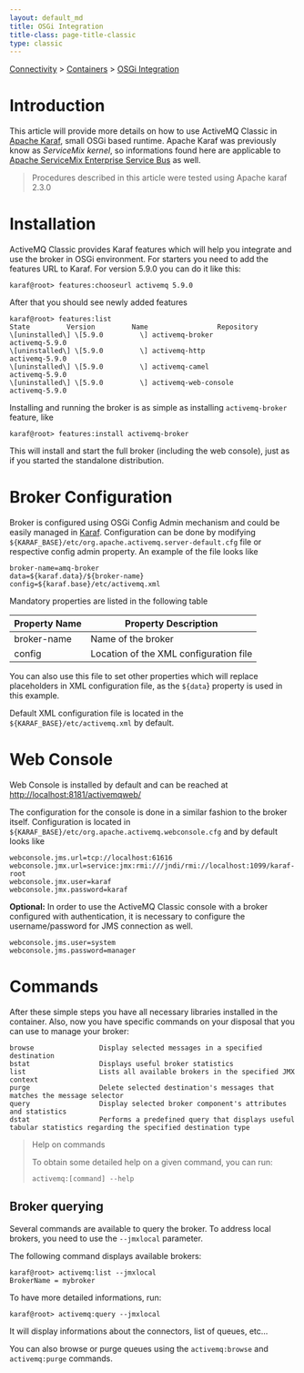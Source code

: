 ```yaml
---
layout: default_md
title: OSGi Integration 
title-class: page-title-classic
type: classic
---
```


[Connectivity](connectivity) > [Containers](containers) > [OSGi Integration](osgi-integration)


Introduction
============

This article will provide more details on how to use ActiveMQ Classic in [Apache Karaf](http://karaf.apache.org/), small OSGi based runtime. Apache Karaf was previously know as _ServiceMix kernel_, so informations found here are applicable to [Apache ServiceMix Enterprise Service Bus](http://servicemix.apache.org/home.html) as well.

> Procedures described in this article were tested using Apache karaf 2.3.0

Installation
============

ActiveMQ Classic provides Karaf features which will help you integrate and use the broker in OSGi environment. For starters you need to add the features URL to Karaf. For version 5.9.0 you can do it like this:
```
karaf@root> features:chooseurl activemq 5.9.0
```
After that you should see newly added features
```
karaf@root> features:list
State         Version         Name                 Repository
\[uninstalled\] \[5.9.0         \] activemq-broker               activemq-5.9.0        
\[uninstalled\] \[5.9.0         \] activemq-http                 activemq-5.9.0        
\[uninstalled\] \[5.9.0         \] activemq-camel                activemq-5.9.0        
\[uninstalled\] \[5.9.0         \] activemq-web-console          activemq-5.9.0
```
Installing and running the broker is as simple as installing `activemq-broker` feature, like
```
karaf@root> features:install activemq-broker
```
This will install and start the full broker (including the web console), just as if you started the standalone distribution.

Broker Configuration
====================

Broker is configured using OSGi Config Admin mechanism and could be easily managed in [Karaf](http://karaf.apache.org/manual/latest-2.3.x/users-guideCommunity/FAQ/configuration). Configuration can be done by modifying `${KARAF_BASE}/etc/org.apache.activemq.server-default.cfg` file or respective config admin property. An example of the file looks like
```
broker-name=amq-broker
data=${karaf.data}/${broker-name}
config=${karaf.base}/etc/activemq.xml
```
Mandatory properties are listed in the following table

Property Name|Property Description
---|---
broker-name|Name of the broker
config|Location of the XML configuration file

You can also use this file to set other properties which will replace placeholders in XML configuration file, as the `${data`} property is used in this example.

Default XML configuration file is located in the `${KARAF_BASE}/etc/activemq.xml` by default.

Web Console
===========

Web Console is installed by default and can be reached at [http://localhost:8181/activemqweb/](http://localhost:8181/activemqweb/)

The configuration for the console is done in a similar fashion to the broker itself. Configuration is located in `${KARAF_BASE}/etc/org.apache.activemq.webconsole.cfg` and by default looks like
```
webconsole.jms.url=tcp://localhost:61616
webconsole.jmx.url=service:jmx:rmi:///jndi/rmi://localhost:1099/karaf-root
webconsole.jmx.user=karaf
webconsole.jmx.password=karaf
```
**Optional:** In order to use the ActiveMQ Classic console with a broker configured with authentication, it is necessary to configure the username/password for JMS connection as well.
```
webconsole.jms.user=system
webconsole.jms.password=manager
```

Commands
========

After these simple steps you have all necessary libraries installed in the container. Also, now you have specific commands on your disposal that you can use to manage your broker:
```
browse                Display selected messages in a specified destination
bstat                 Displays useful broker statistics
list                  Lists all available brokers in the specified JMX context
purge                 Delete selected destination's messages that matches the message selector
query                 Display selected broker component's attributes and statistics
dstat                 Performs a predefined query that displays useful tabular statistics regarding the specified destination type 
```

> Help on commands
> 
> To obtain some detailed help on a given command, you can run:
> 
> ```
> activemq:[command] --help 
> ```

Broker querying
---------------

Several commands are available to query the broker. To address local brokers, you need to use the `--jmxlocal` parameter.

The following command displays available brokers:
```
karaf@root> activemq:list --jmxlocal
BrokerName = mybroker
```
To have more detailed informations, run:
```
karaf@root> activemq:query --jmxlocal
```
It will display informations about the connectors, list of queues, etc...

You can also browse or purge queues using the `activemq:browse` and `activemq:purge` commands.

